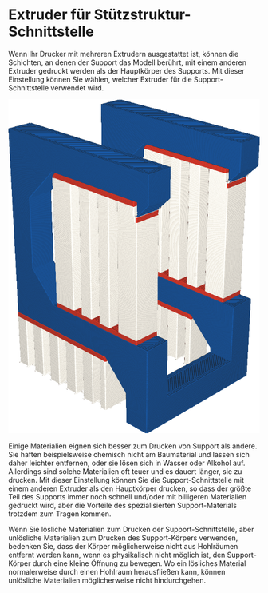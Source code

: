 Extruder für Stützstruktur-Schnittstelle
====
Wenn Ihr Drucker mit mehreren Extrudern ausgestattet ist, können die Schichten, an denen der Support das Modell berührt, mit einem anderen Extruder gedruckt werden als der Hauptkörper des Supports. Mit dieser Einstellung können Sie wählen, welcher Extruder für die Support-Schnittstelle verwendet wird.

<!--screenshot {
"image_path": "support_interface_extruder_nr.png",
"models": [
    {
        "script": "question_stick_clip.scad",
        "transformation": ["rotateY(90)"],
        "object_settings": {"extruder_nr": 1}
    }
],
"camera_position": [134, 134, 113],
"settings": {
    "support_enable": true,
    "support_interface_enable": true,
    "support_use_towers": false,
    "support_extruder_nr": 3,
    "support_interface_extruder_nr": 2
},
"colour_scheme": "material_colour",
"colours": 64
}-->
![Die Support-Schnittstelle ist in Rot gedruckt, der Hauptteil jedoch in Weiß.](../../../articles/images/support_interface_extruder_nr.png)

Einige Materialien eignen sich besser zum Drucken von Support als andere. Sie haften beispielsweise chemisch nicht am Baumaterial und lassen sich daher leichter entfernen, oder sie lösen sich in Wasser oder Alkohol auf. Allerdings sind solche Materialien oft teuer und es dauert länger, sie zu drucken. Mit dieser Einstellung können Sie die Support-Schnittstelle mit einem anderen Extruder als den Hauptkörper drucken, so dass der größte Teil des Supports immer noch schnell und/oder mit billigeren Materialien gedruckt wird, aber die Vorteile des spezialisierten Support-Materials trotzdem zum Tragen kommen.

Wenn Sie lösliche Materialien zum Drucken der Support-Schnittstelle, aber unlösliche Materialien zum Drucken des Support-Körpers verwenden, bedenken Sie, dass der Körper möglicherweise nicht aus Hohlräumen entfernt werden kann, wenn es physikalisch nicht möglich ist, den Support-Körper durch eine kleine Öffnung zu bewegen. Wo ein lösliches Material normalerweise durch einen Hohlraum herausfließen kann, können unlösliche Materialien möglicherweise nicht hindurchgehen.